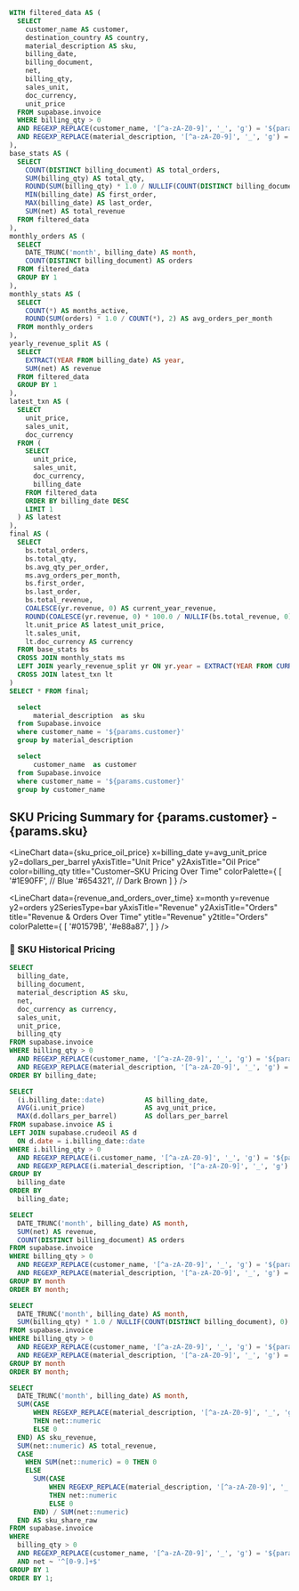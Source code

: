 ```sql sku_summary
WITH filtered_data AS (
  SELECT
    customer_name AS customer,
    destination_country AS country,
    material_description AS sku,
    billing_date,
    billing_document,
    net,
    billing_qty,
    sales_unit,
    doc_currency,
    unit_price
  FROM supabase.invoice
  WHERE billing_qty > 0
  AND REGEXP_REPLACE(customer_name, '[^a-zA-Z0-9]', '_', 'g') = '${params.customer}'
  AND REGEXP_REPLACE(material_description, '[^a-zA-Z0-9]', '_', 'g') = '${params.sku}'
),
base_stats AS (
  SELECT
    COUNT(DISTINCT billing_document) AS total_orders,
    SUM(billing_qty) AS total_qty,
    ROUND(SUM(billing_qty) * 1.0 / NULLIF(COUNT(DISTINCT billing_document), 0), 2) AS avg_qty_per_order,
    MIN(billing_date) AS first_order,
    MAX(billing_date) AS last_order,
    SUM(net) AS total_revenue
  FROM filtered_data
),
monthly_orders AS (
  SELECT
    DATE_TRUNC('month', billing_date) AS month,
    COUNT(DISTINCT billing_document) AS orders
  FROM filtered_data
  GROUP BY 1
),
monthly_stats AS (
  SELECT
    COUNT(*) AS months_active,
    ROUND(SUM(orders) * 1.0 / COUNT(*), 2) AS avg_orders_per_month
  FROM monthly_orders
),
yearly_revenue_split AS (
  SELECT
    EXTRACT(YEAR FROM billing_date) AS year,
    SUM(net) AS revenue
  FROM filtered_data
  GROUP BY 1
),
latest_txn AS (
  SELECT
    unit_price,
    sales_unit,
    doc_currency
  FROM (
    SELECT
      unit_price,
      sales_unit,
      doc_currency,
      billing_date
    FROM filtered_data
    ORDER BY billing_date DESC
    LIMIT 1
  ) AS latest
),
final AS (
  SELECT
    bs.total_orders,
    bs.total_qty,
    bs.avg_qty_per_order,
    ms.avg_orders_per_month,
    bs.first_order,
    bs.last_order,
    bs.total_revenue,
    COALESCE(yr.revenue, 0) AS current_year_revenue,
    ROUND(COALESCE(yr.revenue, 0) * 100.0 / NULLIF(bs.total_revenue, 0), 2) AS current_year_share,
    lt.unit_price AS latest_unit_price,
    lt.sales_unit,
    lt.doc_currency AS currency
  FROM base_stats bs
  CROSS JOIN monthly_stats ms
  LEFT JOIN yearly_revenue_split yr ON yr.year = EXTRACT(YEAR FROM CURRENT_DATE)
  CROSS JOIN latest_txn lt
)
SELECT * FROM final;
```

```sql sku
  select
      material_description  as sku
  from Supabase.invoice
  where customer_name = '${params.customer}'
  group by material_description
```
```sql customer
  select
      customer_name  as customer
  from Supabase.invoice
  where customer_name = '${params.customer}'
  group by customer_name
```

<Grid cols=2>

<Dropdown data={sku} name=sku value=sku defaultValue='{params.sku}' title="SKU">
  <DropdownOption value="%" valueLabel="All SKUs"/>
</Dropdown>


<Dropdown data={customer} name=customer value=customer defaultValue='{params.customer}' title="Customer">
</Dropdown>

</Grid>

## SKU Pricing Summary for {params.customer} - {params.sku}

<Grid cols=3>
  <BigValue 
    data={sku_summary} 
    value=total_orders
    title="Total Orders"
  />
  <BigValue 
    data={sku_summary} 
    value=total_qty
    title="Total Quantity Sold"
  />
  <BigValue 
    data={sku_summary} 
    value=avg_qty_per_order
    title="Avg Qty per Order"
  />
</Grid>

<Grid cols=3>
  <BigValue 
    data={sku_summary} 
    value=avg_orders_per_month
    title="Avg Monthly Orders"
  />
  <BigValue 
    data={sku_summary} 
    value=total_revenue
    title="Total Revenue"
    fmt=num0k
  />
  <BigValue 
    data={sku_summary} 
    value=current_year_revenue
    title="Current Year Revenue"
    fmt=num0k
  />
</Grid>

<Grid cols=3>
  <BigValue 
    data={sku_summary} 
    value=currency
    title="Currency"
  />
  <BigValue 
    data={sku_summary} 
    value=first_order
    title="First Order Date"
  />
  <BigValue 
    data={sku_summary} 
    value=last_order
    title="Last Order Date"
  />
</Grid>

<Grid cols=2>

<LineChart 
  data={sku_price_oil_price}
  x=billing_date
  y=avg_unit_price
  y2=dollars_per_barrel
  yAxisTitle="Unit Price"
  y2AxisTitle="Oil Price"
  color=billing_qty
  title="Customer–SKU Pricing Over Time"
  colorPalette={
  [
    '#1E90FF',  // Blue
    '#654321',  // Dark Brown
  ]
}
/>


<LineChart 
  data={revenue_and_orders_over_time}
  x=month
  y=revenue
  y2=orders
  y2SeriesType=bar
  yAxisTitle="Revenue"
  y2AxisTitle="Orders"
  title="Revenue & Orders Over Time"
  ytitle="Revenue"
  y2title="Orders"
  colorPalette={
        [
        '#01579B',
        '#e88a87',
        ]
    }
/>

</Grid>


### 📅 SKU Historical Pricing

<DataTable data={sku_price_changes_by_customer} rows=15 wrapTitles=true wrapCells=true sort="billing_date desc" rowShading=true >
  <Column id=billing_date title="Date" align=left/>
  <Column id=billing_document fmt=0 align=center/>
  <Column id=sku title="Material" align=center/>
  <Column id=net title="Net" fmt=num1k align=center/>
  <Column id=currency title="Curr" align=center/>
  <Column id=unit_price title="Unit Price" fmt=0.0 align=center/>
  <Column id=billing_qty title="Qty" fmt=0 align=center/>
</DataTable>

```sql sku_price_changes_by_customer
SELECT
  billing_date,
  billing_document,
  material_description AS sku,
  net,
  doc_currency as currency,
  sales_unit,
  unit_price,
  billing_qty
FROM supabase.invoice
WHERE billing_qty > 0
  AND REGEXP_REPLACE(customer_name, '[^a-zA-Z0-9]', '_', 'g') = '${params.customer}'
  AND REGEXP_REPLACE(material_description, '[^a-zA-Z0-9]', '_', 'g') = '${params.sku}'
ORDER BY billing_date;
```
```sql sku_price_oil_price
SELECT
  (i.billing_date::date)          AS billing_date,
  AVG(i.unit_price)               AS avg_unit_price,
  MAX(d.dollars_per_barrel)       AS dollars_per_barrel
FROM supabase.invoice AS i
LEFT JOIN supabase.crudeoil AS d
  ON d.date = i.billing_date::date
WHERE i.billing_qty > 0
  AND REGEXP_REPLACE(i.customer_name, '[^a-zA-Z0-9]', '_', 'g') = '${params.customer}'
  AND REGEXP_REPLACE(i.material_description, '[^a-zA-Z0-9]', '_', 'g') = '${params.sku}'
GROUP BY
  billing_date
ORDER BY
  billing_date;
```

```sql revenue_and_orders_over_time
SELECT
  DATE_TRUNC('month', billing_date) AS month,
  SUM(net) AS revenue,
  COUNT(DISTINCT billing_document) AS orders
FROM supabase.invoice
WHERE billing_qty > 0
  AND REGEXP_REPLACE(customer_name, '[^a-zA-Z0-9]', '_', 'g') = '${params.customer}'
  AND REGEXP_REPLACE(material_description, '[^a-zA-Z0-9]', '_', 'g') = '${params.sku}'
GROUP BY month
ORDER BY month;
```


```sql avg_order_size_over_time
SELECT
  DATE_TRUNC('month', billing_date) AS month,
  SUM(billing_qty) * 1.0 / NULLIF(COUNT(DISTINCT billing_document), 0) AS avg_order_size
FROM supabase.invoice
WHERE billing_qty > 0
  AND REGEXP_REPLACE(customer_name, '[^a-zA-Z0-9]', '_', 'g') = '${params.customer}'
  AND REGEXP_REPLACE(material_description, '[^a-zA-Z0-9]', '_', 'g') = '${params.sku}'
GROUP BY month
ORDER BY month;
```
<Grid >



<LineChart 
  data={avg_order_size_over_time}
  x=month
  y=avg_order_size
  yAxisTitle="Avg Order Size"
  yFmt=0
  title="Avg Order Size Over Time"
/>



<LineChart 
  data={sku_share_over_time}
  x=month
  y=sku_share_raw
  yFmt=pct  
  title="SKU Revenue Share Over Time"
/>

</Grid>


```sql sku_share_over_time
SELECT
  DATE_TRUNC('month', billing_date) AS month,
  SUM(CASE 
      WHEN REGEXP_REPLACE(material_description, '[^a-zA-Z0-9]', '_', 'g') = '${params.sku}'
      THEN net::numeric 
      ELSE 0 
  END) AS sku_revenue,
  SUM(net::numeric) AS total_revenue,
  CASE 
    WHEN SUM(net::numeric) = 0 THEN 0
    ELSE 
      SUM(CASE 
          WHEN REGEXP_REPLACE(material_description, '[^a-zA-Z0-9]', '_', 'g') = '${params.sku}'
          THEN net::numeric 
          ELSE 0 
      END) / SUM(net::numeric)
  END AS sku_share_raw
FROM supabase.invoice
WHERE 
  billing_qty > 0
  AND REGEXP_REPLACE(customer_name, '[^a-zA-Z0-9]', '_', 'g') = '${params.customer}'
  AND net ~ '^[0-9.]+$'
GROUP BY 1
ORDER BY 1;
```


